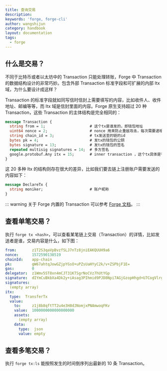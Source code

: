 ```yaml
---
title: 查询交易
description:
keywords: 'forge, forge-cli'
author: wangshijun
category: handbook
layout: documentation
tags:
  - forge
---
```


## 什么是交易？

不同于比特币或者以太坊中的 Transaction 只能处理转账，Forge 中 Transaction 的数据结构设计的非常巧妙。包含外部 Transaction 标准字段和可扩展的内部 Itx 域，为什么要设计成这样？

Transaction 的标准字段就如同写信时信封上需要填写的内容，比如收件人、收件地址、邮编等等，而 Itx 域是信封里面的内容。Forge 原生支持超过 20 种 Transaction，这些 Transaction 的主体结构是完全相同的：

```protobuf
message Transaction {
  string from = 1;                    # 这个tx是谁发的，即钱包地址
  uint64 nonce = 2;                   # nonce 用来防止重敌攻击，每次需要递增发送
  string chain_id = 3;                # tx发送至的链的id
  bytes pk = 4;                       # 发tx的钱包的公钥
  bytes signature = 13;               # 发tx的钱包的签名
  repeated multisig signatures = 14;  # 多方签名
  google.protobuf.Any itx = 15;       # inner transaction ，这个tx具体是干啥的
}
```

这 20 多种 Itx 的结构则存在很大的差异，比如我们要去链上注册账户需要发送的内容如下：

```protobuf
message DeclareTx {
  string moniker;                     # 账户昵称
}
```

::: warning
关于 Forge 内置的 Transaction 可以参考 [Forge 文档](/docs/reference/txs)。
:::

## 查看单笔交易？

执行 `forge tx <hash>`，可以查看某笔链上交易（Transaction）的详情，比如发送者是谁，交易内容是什么，如下图：

```yaml
from:       z1T2S3qaVpBvzfSLJ7nTz8jniEAKQUUH9a6
nonce:      1572590138519
chainId:    app-chain
pk:         gW67ahtqJowGZjpYGsO+uPZsUaHYyC2k/v+ZSPbjF1E=
gas:        0
delegator:  z1Wmv5ST8xn4mCJT31KTSgrNoCVz7hUtYGp
signature:  dIYmCuBkbXa4Dk2y+iAsag3PIhmid9PJD8Npi7AGjGzopHhgd+U7CogVlrglotInon+IrZeE9l+krIzE79UXBg==
signatures:
  (empty array)
itx:
  type:  TransferTx
  value:
    to:     z1j8b8qftTT2u4e3H8dJNomjxPNAmwoqFKv
    value:  1000000000000000000
    assets:
      (empty array)
    data:
      type:  json
      value: empty
```

## 查看多笔交易？

执行 `forge tx:ls` 能按照发生的时间倒序列出最新的 10 条 Transaction。
